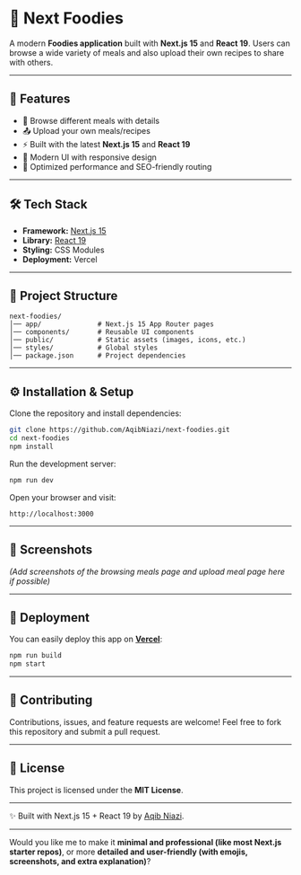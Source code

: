 # 🍴 Next Foodies

A modern **Foodies application** built with **Next.js 15** and **React 19**.
Users can browse a wide variety of meals and also upload their own recipes to share with others.

---

## 🚀 Features

* 🔎 Browse different meals with details
* 📤 Upload your own meals/recipes
* ⚡ Built with the latest **Next.js 15** and **React 19**
* 🎨 Modern UI with responsive design
* 🔐 Optimized performance and SEO-friendly routing

---

## 🛠️ Tech Stack

* **Framework:** [Next.js 15](https://nextjs.org/)
* **Library:** [React 19](https://react.dev/)
* **Styling:** CSS Modules
* **Deployment:** Vercel

---

## 📂 Project Structure

```
next-foodies/
│── app/              # Next.js 15 App Router pages
│── components/       # Reusable UI components
│── public/           # Static assets (images, icons, etc.)
│── styles/           # Global styles
│── package.json      # Project dependencies
```

---

## ⚙️ Installation & Setup

Clone the repository and install dependencies:

```bash
git clone https://github.com/AqibNiazi/next-foodies.git
cd next-foodies
npm install
```

Run the development server:

```bash
npm run dev
```

Open your browser and visit:

```
http://localhost:3000
```

---

## 📸 Screenshots

*(Add screenshots of the browsing meals page and upload meal page here if possible)*

---

## 🚀 Deployment

You can easily deploy this app on **[Vercel](https://vercel.com/)**:

```bash
npm run build
npm start
```

---

## 🤝 Contributing

Contributions, issues, and feature requests are welcome!
Feel free to fork this repository and submit a pull request.

---

## 📜 License

This project is licensed under the **MIT License**.

---

✨ Built with Next.js 15 + React 19 by [Aqib Niazi](https://github.com/AqibNiazi).

---

Would you like me to make it **minimal and professional (like most Next.js starter repos)**, or more **detailed and user-friendly (with emojis, screenshots, and extra explanation)**?
